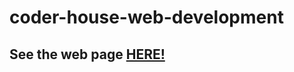 # coder-house-web-development


## See the web page <a href="https://pabrcno.github.io/coder-house-web-development/">HERE!</a> 
